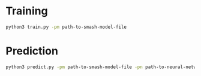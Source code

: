# Training

```bash
python3 train.py -pm path-to-smash-model-file
```

# Prediction

```bash
python3 predict.py -pm path-to-smash-model-file -pn path-to-neural-network-directory
```